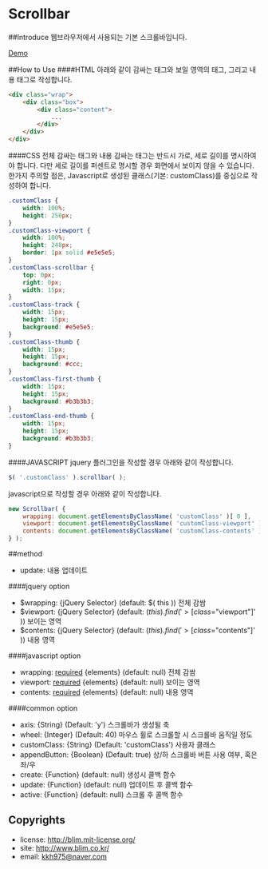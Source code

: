 Scrollbar
=========

##Introduce
웹브라우저에서 사용되는 기본 스크롤바입니다.

[Demo](https://kkh975.github.io/SwipeBase)

##How to Use
####HTML
아래와 같이 감싸는 태그와 보일 영역의 태그, 그리고 내용 태그로 작성합니다.
```html
<div class="wrap">
	<div class="box">
		<div class="content">
			...
		</div>
	</div>
</div>
```

####CSS
전체 감싸는 태그와 내용 감싸는 태그는 반드시 가로, 세로 길이를 명시하여야 합니다. 
다만 세로 길이를 퍼센트로 명시할 경우 화면에서 보이지 않을 수 있습니다.
한가지 주의할 점은, Javascript로 생성된 클래스(기본:  customClass)를 중심으로 작성하여 합니다.
```css
.customClass {
	width: 100%;
	height: 250px;
}
.customClass-viewport {
	width: 100%;
	height: 248px;
	border: 1px solid #e5e5e5;
}
.customClass-scrollbar {
	top: 0px;
	right: 0px;
	width: 15px;
}
.customClass-track {
	width: 15px;
	height: 15px;
	background: #e5e5e5;
}
.customClass-thumb {
	width: 15px;
	height: 15px;
	background: #ccc;
}
.customClass-first-thumb {
	width: 15px;
	height: 15px;
	background: #b3b3b3;
}
.customClass-end-thumb {
	width: 15px;
	height: 15px;
	background: #b3b3b3;
}
```

####JAVASCRIPT
jquery 플러그인을 작성할 경우 아래와 같이 작성합니다.
```javascript
$( '.customClass' ).scrollbar( );
```
javascript으로 작성할 경우 아래와 같이 작성합니다.
```javascript
new Scrollbar( {
	wrapping: document.getElementsByClassName( 'customClass' )[ 0 ],
	viewport: document.getElementsByClassName( 'customClass-viewport' )[ 0 ],
	contents: document.getElementsByClassName( 'customClass-contents' )[ 0 ]
} );
```

##method
+ update: 내용 업데이트

####jquery option
+ $wrapping: {jQuery Selector} (default: $( this )) 전체 감쌈
+ $viewport: {jQuery Selector} (default: $( this ).find( '>[class$="viewport"]' )) 보이는 영역
+ $contents: {jQuery Selector} (default: $( this ).find( '>[class$="contents"]' )) 내용 영역

####javascript option
+ wrapping: <u>required</u> {elements} (default: null) 전체 감쌈
+ viewport: <u>required</u> {elements} (default: null) 보이는 영역
+ contents: <u>required</u> {elements} (default: null) 내용 영역

####common option
+ axis: {String} (Default: 'y') 스크롤바가 생성될 축
+ wheel: {Integer} (Default: 40) 마우스 휠로 스크롤할 시 스크롤바 움직일 정도
+ customClass: {String} (Default: 'customClass') 사용자 클래스
+ appendButton: {Boolean} (Default: true) 상/하 스크롤바 버튼 사용 여부, 혹은 좌/우
+ create: {Function} (default: null) 생성시 콜백 함수
+ update: {Function} (default: null) 업데이트 후 콜백 함수
+ active: {Function} (default: null) 스크롤 후 콜백 함수

Copyrights
----------
- license: http://blim.mit-license.org/
- site: http://www.blim.co.kr/
- email: kkh975@naver.com